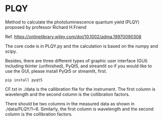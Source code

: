 # PLQY
Method to calculate the photoluminescence quantum yield (PLQY) proposed by professor Richard H.Friend


Ref. https://onlinelibrary.wiley.com/doi/10.1002/adma.19970090308 

The core code is in PLQY.py and the calculation is based on the numpy and scipy.

Besides, there are three different types of graphic user interface (GUI) including tkinter (unfinished), PyQt5, and streamlit 
so if you would like to use the GUI, please install PyQt5 or streamlit, first. 

    pip install pyqt5

CF.txt in ./data is the callibration file for the instrument. 
The first column is wavelength and the second column is the collibration factors.

There should be two columns in the measured data as shown in ./data/PLQY/1~6. 
Similarly, the first column is wavelength and the second column is the collibration factors.


